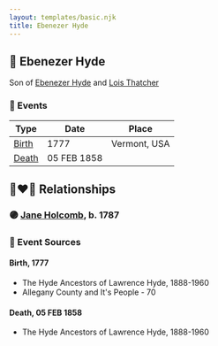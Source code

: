 ```yaml
---
layout: templates/basic.njk
title: Ebenezer Hyde
---
```

## 🔵 Ebenezer Hyde

Son of [Ebenezer Hyde](/people/1/14535025) and [Lois Thatcher](/people/9/92113144)

### 📆 Events

Type | Date | Place
------ | ------ | ------
[Birth](#event-8d0c1b49-e57f-4a8f-abf5-2451613a8b98) | 1777 | Vermont, USA
[Death](#event-a84bdcea-e414-43f0-ada2-3c721346fbf1) | 05 FEB 1858 |

## 👩‍❤️‍👨 Relationships

### 🟣 [Jane Holcomb](/people/4/45834912), b. 1787

### 📰 Event Sources

#### <a id="event-8d0c1b49-e57f-4a8f-abf5-2451613a8b98"></a> Birth, 1777
* The Hyde Ancestors of Lawrence Hyde, 1888-1960
* Allegany County and It's People  - 70

#### <a id="event-a84bdcea-e414-43f0-ada2-3c721346fbf1"></a> Death, 05 FEB 1858
* The Hyde Ancestors of Lawrence Hyde, 1888-1960